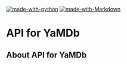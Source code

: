 [![made-with-python](https://img.shields.io/badge/Made%20with-Python-1f425f.svg)](https://www.python.org/) [![made-with-Markdown](https://img.shields.io/badge/Made%20with-Markdown-1f425f.svg)](http://commonmark.org) 
# API for YaMDb 

## About API for YaMDb
